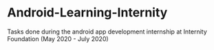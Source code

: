 # Android-Learning-Internity
Tasks done during the android app development internship at Internity Foundation (May 2020 - July 2020)
